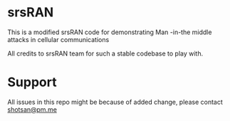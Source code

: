 srsRAN
======
This is a modified srsRAN code for demonstrating Man -in-the middle attacks in cellular communications

All credits to srsRAN team for such a stable codebase to play with. 

Support
=======
All issues in this repo might be because of added change, please contact
shotsan@pm.me
